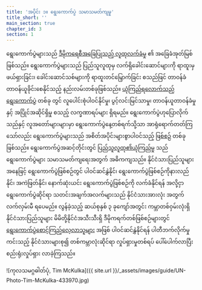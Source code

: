 ```yaml
---
title: 'အပိုင်း ၁။ ရွေးကောက်ပွဲ သမာသမတ်ကျမှု'
title_short: ''
main_section: true
chapter_id: 3
section: 1
---
```


ရွေးကောက်ပွဲများသည် [ဒီမိုကရေစီအခြေပြုသည့် လူထုလက်ခံမှု](/my/guide/electoral-integrity/why-we-care/) ၏ အခြေခံအုတ်မြစ်ဖြစ်သည်။ ရွေးကောက်ပွဲများသည် ပြည်သူလူထုမှ လက်ရှိခေါင်းဆောင်များကို ရာထူးမှ ဖယ်ရှားခြင်း၊ ခေါင်းဆောင်သစ်များကို ရာထူးတင်မြှောက်ခြင်း စသည်ဖြင် တာဝန်ခံတာဝန်ယူခိုင်းစေနိုင်သည့် နည်းလမ်းတစ်ခုဖြစ်သည်။ [ယုံကြည်ရလောက်သည့် ရွေးကောက်ပွဲ](/my/guide/electoral-integrity/credible-elections/) တစ်ခု တွင် လူပေါင်းစုံပါဝင်နိုင်မှု၊ ပွင့်လင်းမြင်သာမှု၊ တာဝန်ယူတာဝန်ခံမှုနှင့် အပြိုင်အဆိုင်ရှိမှု စသည့် လက္ခဏာရပ်များ ရှိရမည်။ ရွေးကောက်ပွဲဟုပြောလိုက်သည်နှင့် လူအတော်များများမှာ ရွေးကောက်ပွဲနေ့တစ်ရက်သို့သာ အာရုံရောက်တတ်ကြ သော်လည်း ရွေးကောက်ပွဲများသည် အစိတ်အပိုင်းများစွာပါဝင်သည့် [ဖြစ်စဉ်](/my/guide/electoral-integrity/elections-are-a-process/) တစ်ခုဖြစ်သည်။ ရွေးကောက်ပွဲအဆင့်တိုင်းတွင် [ပြည်သူလူထု၏ယုံကြည်မှု](/my/guide/electoral-integrity/public-confidence/) သည် ရွေးကောက်ပွဲများ သမာသမတ်ကျရေးအတွက် အဓိကကျသည်။ နိုင်ငံသားပြည်သူများ အနေဖြင့် ရွေးကောက်ပွဲဖြစ်စဉ်တွင် ပါဝင်ဆင်နွှဲနိုင်၊ ရွေးကောက်ပွဲဖြစ်စဉ်ကိုနားလည်နိုင်၊ အကဲဖြတ်နိုင်၊ နောက်ဆုံးယင်း ရွေးကောက်ပွဲဖြစ်စဉ်ကို လက်ခံနိုင်ရန် အလို့ငှာ ရွေးကောက်ပွဲဆိုင်ရာ သတင်းအချက်အလက်များသည် နိုင်ငံသားအားလုံး အတွက် လက်လှမ်းမီ ရပေမည်။ လွန်ခဲ့သည့် ဆယ်စုနှစ် ၃ ခုကျော်အတွင်း ကမ္ဘာတစ်ဝှမ်းလုံးရှိ နိုင်ငံသားပြည်သူများ မိမိတို့နိုင်ငံအသီးသီးရှိ ဒီမိုကရက်တစ်ဖြစ်စဉ်များတွင် [ရွေးကောက်ပွဲစောင့်ကြည့်လေ့လာသူများ](/my/guide/electoral-integrity/election-observation/) အဖြစ် ပါဝင်ဆင်နွှဲနိုင်ရန် ပါတီဘက်လိုက်မှုကင်းသည့် နိုင်ငံသားများစု၍ တစ်ကမ္ဘာလုံးဆိုင်ရာ လှုပ်ရှားမှုတစ်ရပ် ပေါ်ပေါက်လာပြီး စည်းရုံးလှုပ်ရှား လာခဲ့ကြသည်။

![ကုလသမဂ္ဂဓါတ်ပုံ, Tim McKulka]({{ site.url }}/\_assets/images/guide/UN-Photo-Tim-McKulka-433970.jpg)
